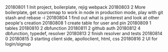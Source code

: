 20180801 1
Init project, boilerplate, rejig webpack 
20180803 2
More boilerplate, get sourcemap to work in node in production mode, play with git stash and rebase -i
20180804  1
find out what is pinterest and look at other people's creation
20180808  1
create table for user and pin
20180809  1
tables
20180810  2
dbfunction
20180811  2
github auth
20180812 4
dbfunction, typedef, resolver
20180813  2
finish resolver and tests
20180814  0
20180815  3
starting client side, apolloclient, html, css
20180816  2
UI for login/signup